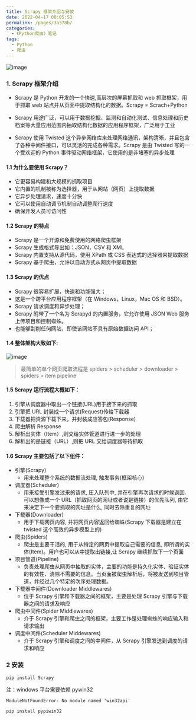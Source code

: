 ```yaml
---
title: Scrapy 框架介绍与安装
date: 2022-04-17 00:05:53
permalink: /pages/3a378b/
categories:
  - 《Python爬虫》笔记
tags:
  - Python
  - 爬虫
---
```


![image](https://note.youdao.com/yws/api/personal/file/3B46CE1A83254E4ABC7CCBC6DA7F8838?method=download&shareKey=2bba5f9fd137f02bc237bfca800e603a)

### 1. Scrapy 框架介绍

- Scrapy 是 Python 开发的一个快速,高层次的屏幕抓取和 web 抓取框架，用于抓取 web 站点并从页面中提取结构化的数据。Scrapy = Scrach+Python

- Scrapy 用途广泛，可以用于数据挖掘、监测和自动化测试、信息处理和历史档案等大量应用范围内抽取结构化数据的应用程序框架，广泛用于工业

- Scrapy 使用 Twisted 这个异步网络库来处理网络通讯，架构清晰，并且包含了各种中间件接口，可以灵活的完成各种需求。Scrapy 是由 Twisted 写的一个受欢迎的 Python 事件驱动网络框架，它使用的是非堵塞的异步处理

#### 1.1 为什么要使用 Scrapy？

- 它更容易构建和大规模的抓取项目
- 它内置的机制被称为选择器，用于从网站（网页）上提取数据
- 它异步处理请求，速度十分快
- 它可以使用自动调节机制自动调整爬行速度
- 确保开发人员可访问性

#### 1.2 Scrapy 的特点

- Scrapy 是一个开源和免费使用的网络爬虫框架
- Scrapy 生成格式导出如：JSON，CSV 和 XML
- Scrapy 内置支持从源代码，使用 XPath 或 CSS 表达式的选择器来提取数据
- Scrapy 基于爬虫，允许以自动方式从网页中提取数据

#### 1.3 Scrapy 的优点

- Scrapy 很容易扩展，快速和功能强大；
- 这是一个跨平台应用程序框架（在 Windows，Linux，Mac OS 和 BSD）。
- Scrapy 请求调度和异步处理；
- Scrapy 附带了一个名为 Scrapyd 的内置服务，它允许使用 JSON Web 服务上传项目和控制蜘蛛。
- 也能够刮削任何网站，即使该网站不具有原始数据访问 API；

#### 1.4 整体架构大致如下:

![image](https://dimples-yanjie.oss-cn-beijing.aliyuncs.com/blog/20220417003342.png)

> 最简单的单个网页爬取流程是 spiders > scheduler > downloader > spiders > item pipeline

#### 1.5 Scrapy 运行流程大概如下：

1. 引擎从调度器中取出一个链接(URL)用于接下来的抓取
1. 引擎把 URL 封装成一个请求(Request)传给下载器
1. 下载器把资源下载下来，并封装成应答包(Response)
1. 爬虫解析 Response
1. 解析出实体（Item）,则交给实体管道进行进一步的处理
1. 解析出的是链接（URL）,则把 URL 交给调度器等待抓取

#### 1.6 Scrapy 主要包括了以下组件：

- 引擎(Scrapy)
  - 用来处理整个系统的数据流处理, 触发事务(框架核心)
- 调度器(Scheduler)
  - 用来接受引擎发过来的请求, 压入队列中, 并在引擎再次请求的时候返回. 可以想像成一个 URL（抓取网页的网址或者说是链接）的优先队列, 由它来决定下一个要抓取的网址是什么, 同时去除重复的网址
- 下载器(Downloader)
  - 用于下载网页内容, 并将网页内容返回给蜘蛛(Scrapy 下载器是建立在 twisted 这个高效的异步模型上的)
- 爬虫(Spiders)
  - 爬虫是主要干活的, 用于从特定的网页中提取自己需要的信息, 即所谓的实体(Item)。用户也可以从中提取出链接,让 Scrapy 继续抓取下一个页面
- 项目管道(Pipeline)
  - 负责处理爬虫从网页中抽取的实体，主要的功能是持久化实体、验证实体的有效性、清除不需要的信息。当页面被爬虫解析后，将被发送到项目管道，并经过几个特定的次序处理数据。
- 下载器中间件(Downloader Middlewares)
  - 位于 Scrapy 引擎和下载器之间的框架，主要是处理 Scrapy 引擎与下载器之间的请求及响应
- 爬虫中间件(Spider Middlewares)
  - 介于 Scrapy 引擎和爬虫之间的框架，主要工作是处理蜘蛛的响应输入和请求输出
- 调度中间件(Scheduler Middewares)
  - 介于 Scrapy 引擎和调度之间的中间件，从 Scrapy 引擎发送到调度的请求和响应

### 2 安装

```sh
pip install Scrapy
```

注：windows 平台需要依赖 pywin32

```
ModuleNotFoundError: No module named 'win32api'
```

`pip install pypiwin32`
